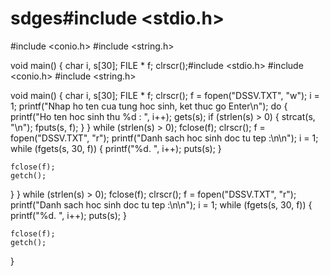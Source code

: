 # sdges#include <stdio.h>
#include <conio.h>
#include <string.h>

void main()
{
	char i, s[30];
	FILE * f;
	clrscr();#include <stdio.h>
#include <conio.h>
#include <string.h>

void main()
{
	char i, s[30];
	FILE * f;
	clrscr();
	f = fopen("DSSV.TXT", "w");
	i = 1;
	printf("Nhap ho ten cua tung hoc sinh, ket thuc go Enter\n");
	do {
		printf("Ho ten hoc sinh thu %d : ", i++);
		gets(s);
		if (strlen(s) > 0)
		{
			strcat(s, "\n");
			fputs(s, f);
		}
	} while (strlen(s) > 0);
	fclose(f);
	clrscr();
	f = fopen("DSSV.TXT", "r");
	printf("Danh sach hoc sinh doc tu tep :\n\n");
	i = 1;
	while (fgets(s, 30, f))
	{
		printf("%d. ", i++);
		puts(s);
	}

	fclose(f);
	getch();
}
	} while (strlen(s) > 0);
	fclose(f);
	clrscr();
	f = fopen("DSSV.TXT", "r");
	printf("Danh sach hoc sinh doc tu tep :\n\n");
	i = 1;
	while (fgets(s, 30, f))
	{
		printf("%d. ", i++);
		puts(s);
	}

	fclose(f);
	getch();
}
